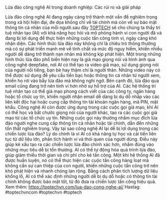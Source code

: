 Lừa đảo công nghệ AI trong doanh nghiệp: Các rủi ro và giải pháp

Lừa đảo công nghệ AI đang ngày càng trở thành một vấn đề nghiêm trọng trong xã hội hiện đại, đe dọa không chỉ về tài chính mà còn về sự bảo mật thông tin cá nhân của mỗi người.sau đây [TOPTECH](https://toptechvn.com/) sẽ cho chúng ta thấy trí tuệ nhân tạo (AI) với khả năng học hỏi và mô phỏng hành vi con người đã và đang bị lợi dụng để thực hiện những cuộc tấn công tinh vi, ngày càng khó nhận diện. Các hình thức lừa đảo này không chỉ là chiêu trò thông thường mà có sự phát triển mạnh mẽ về tính chất và mức độ nguy hiểm, khiến nhiều người dễ dàng trở thành nạn nhân mà không kịp phát hiện. Một trong những hình thức lừa đảo phổ biến hiện nay là giả mạo giọng nói và hình ảnh qua công nghệ deepfake, nơi AI có thể tạo ra video giả mạo, sử dụng giọng nói của người nổi tiếng, bạn bè hay thậm chí là người thân. Những video này có thể được sử dụng để yêu cầu tiền bạc hoặc thông tin cá nhân từ người xem, khiến họ rơi vào bẫy lừa đảo mà không nghi ngờ. Bên cạnh đó, lừa đảo qua email cũng đang trở nên tinh vi hơn nhờ sự hỗ trợ của AI. Các hệ thống trí tuệ nhân tạo có thể giả mạo phong cách viết của các công ty, ngân hàng hoặc tổ chức uy tín, khiến người nhận email dễ dàng bị dụ dỗ nhấp vào các liên kết độc hại hoặc cung cấp thông tin tài khoản ngân hàng, mã PIN, mật khẩu. Công nghệ AI còn được ứng dụng trong các cuộc gọi giả mạo, khi AI có thể học và bắt chước giọng nói của người khác, tạo ra các cuộc gọi giả mạo từ các tổ chức uy tín. Những cuộc gọi này thường nhằm mục đích lừa đảo người nghe cung cấp thông tin cá nhân hoặc tài chính, dẫn đến những tổn thất nghiêm trọng.
Vậy tại sao công nghệ AI lại dễ bị lợi dụng trong các chiến lược lừa đảo? Lý do chính là vì AI có khả năng tự học và cải tiến liên tục từ dữ liệu lớn, phân tích hành vi và thói quen của người dùng. Điều này giúp kẻ xấu tạo ra các chiến lược lừa đảo chính xác hơn, nhắm đúng vào những mục tiêu dễ bị tổn thương. AI có thể tự động hóa quá trình lừa đảo, giúp giảm thiểu thời gian và chi phí cho kẻ tấn công. Một khi hệ thống AI đã được huấn luyện, nó có thể thực hiện các cuộc tấn công hàng loạt mà không cần sự can thiệp của con người, khiến những cuộc tấn công trở nên khó phát hiện và nhanh chóng lan rộng. Bằng cách phân tích lượng dữ liệu khổng lồ, AI có thể xác định những người dễ bị dụ dỗ hoặc có thông tin tài chính không được bảo mật tốt, từ đó đưa ra chiến lược tấn công hiệu quả.
Xem thêm: https://toptechvn.com/lua-dao-cong-nghe-ai/
Hastag: #toptechvncom #toptechvn #toptech
